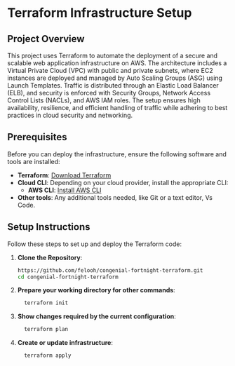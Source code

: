 # Terraform Infrastructure Setup

## Project Overview

This project uses Terraform to automate the deployment of a secure and scalable web application infrastructure on AWS. The architecture includes a Virtual Private Cloud (VPC) with public and private subnets, where EC2 instances are deployed and managed by Auto Scaling Groups (ASG) using Launch Templates. Traffic is distributed through an Elastic Load Balancer (ELB), and security is enforced with Security Groups, Network Access Control Lists (NACLs), and AWS IAM roles. The setup ensures high availability, resilience, and efficient handling of traffic while adhering to best practices in cloud security and networking.

## Prerequisites

Before you can deploy the infrastructure, ensure the following software and tools are installed:

- **Terraform**: [Download Terraform](https://www.terraform.io/downloads.html)
- **Cloud CLI**: Depending on your cloud provider, install the appropriate CLI:
  - **AWS CLI**: [Install AWS CLI](https://docs.aws.amazon.com/cli/latest/userguide/install-cliv2.html)
- **Other tools**: Any additional tools needed, like Git or a text editor, Vs Code.

## Setup Instructions

Follow these steps to set up and deploy the Terraform code:

1. **Clone the Repository**:
   ```bash  
   https://github.com/felooh/congenial-fortnight-terraform.git
   cd congenial-fortnight-terraform

2. **Prepare your working directory for other commands**:
   ```bash
     terraform init  

3. **Show changes required by the current configuration**:
   ```bash
     terraform plan     

4. **Create or update infrastructure**:
   ```bash
     terraform apply      


  